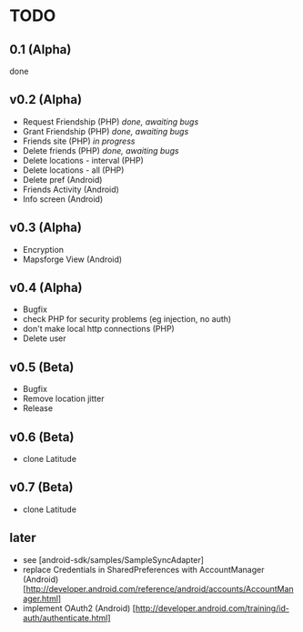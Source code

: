 TODO
====

0.1 (Alpha)
---
done

v0.2 (Alpha)
----
- Request Friendship (PHP) *done, awaiting bugs*
- Grant Friendship (PHP) *done, awaiting bugs*
- Friends site (PHP) *in progress*
- Delete friends (PHP) *done, awaiting bugs*
- Delete locations - interval (PHP)
- Delete locations - all (PHP)
- Delete pref (Android)
- Friends Activity (Android)
- Info screen (Android)

v0.3 (Alpha)
-----------
- Encryption
- Mapsforge View (Android)

v0.4 (Alpha)
------------
- Bugfix
- check PHP for security problems (eg injection, no auth)
- don't make local http connections (PHP)
- Delete user

v0.5 (Beta)
-----------
- Bugfix
- Remove location jitter
- Release

v0.6 (Beta)
-----------
- clone Latitude

v0.7 (Beta)
-----------
- clone Latitude

later
-----
- see [android-sdk/samples/SampleSyncAdapter]
- replace Credentials in SharedPreferences with AccountManager (Android) [http://developer.android.com/reference/android/accounts/AccountManager.html]
- implement OAuth2 (Android) [http://developer.android.com/training/id-auth/authenticate.html]

